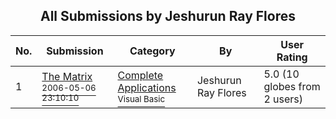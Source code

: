 ﻿<div align="center">

## All Submissions by Jeshurun Ray Flores

</div>

No.  | Submission | Category | By   | User Rating
---- | ---------- | -------- | ---- | -----------
1 | [The Matrix<br /><sup>2006-05-06 23:10:10</sup>](https://github.com/Planet-Source-Code/jeshurun-ray-flores-the-matrix__1-65256) | [Complete Applications<br /><sup>Visual Basic</sup>](../ByCategory/complete-applications__1-27.md) | Jeshurun Ray Flores | 5.0 (10 globes from 2 users)
